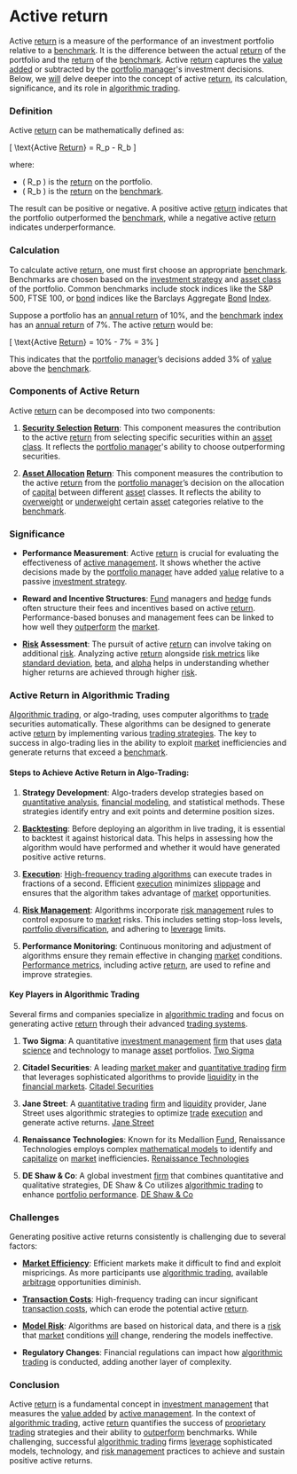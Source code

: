 # Active return

Active [return](../r/return.md) is a measure of the performance of an investment portfolio relative to a [benchmark](../b/benchmark.md). It is the difference between the actual [return](../r/return.md) of the portfolio and the [return](../r/return.md) of the [benchmark](../b/benchmark.md). Active [return](../r/return.md) captures the [value added](../v/value_added.md) or subtracted by the [portfolio manager](../p/portfolio_manager.md)'s investment decisions. Below, we [will](../w/will.md) delve deeper into the concept of active [return](../r/return.md), its calculation, significance, and its role in [algorithmic trading](../a/algorithmic_trading.md).

### Definition

Active [return](../r/return.md) can be mathematically defined as:

\[ \text{Active [Return](../r/return.md)} = R_p - R_b \]

where:
- \( R_p \) is the [return](../r/return.md) on the portfolio.
- \( R_b \) is the [return](../r/return.md) on the [benchmark](../b/benchmark.md).

The result can be positive or negative. A positive active [return](../r/return.md) indicates that the portfolio outperformed the [benchmark](../b/benchmark.md), while a negative active [return](../r/return.md) indicates underperformance.

### Calculation

To calculate active [return](../r/return.md), one must first choose an appropriate [benchmark](../b/benchmark.md). Benchmarks are chosen based on the [investment strategy](../i/investment_strategy.md) and [asset class](../a/asset_class.md) of the portfolio. Common benchmarks include stock indices like the S&P 500, FTSE 100, or [bond](../b/bond.md) indices like the Barclays Aggregate [Bond](../b/bond.md) [Index](../i/index_instrument.md).

Suppose a portfolio has an [annual return](../a/annual_return.md) of 10%, and the [benchmark](../b/benchmark.md) [index](../i/index_instrument.md) has an [annual return](../a/annual_return.md) of 7%. The active [return](../r/return.md) would be:

\[ \text{Active [Return](../r/return.md)} = 10\% - 7\% = 3\% \]

This indicates that the [portfolio manager](../p/portfolio_manager.md)’s decisions added 3% of [value](../v/value.md) above the [benchmark](../b/benchmark.md).

### Components of Active Return

Active [return](../r/return.md) can be decomposed into two components:

1. **[Security Selection](../s/security_selection.md) [Return](../r/return.md)**: This component measures the contribution to the active [return](../r/return.md) from selecting specific securities within an [asset class](../a/asset_class.md). It reflects the [portfolio manager](../p/portfolio_manager.md)'s ability to choose outperforming securities.

2. **[Asset Allocation](../a/asset_allocation.md) [Return](../r/return.md)**: This component measures the contribution to the active [return](../r/return.md) from the [portfolio manager](../p/portfolio_manager.md)’s decision on the allocation of [capital](../c/capital.md) between different [asset](../a/asset.md) classes. It reflects the ability to [overweight](../o/overweight.md) or [underweight](../u/underweight.md) certain [asset](../a/asset.md) categories relative to the [benchmark](../b/benchmark.md).

### Significance

- **Performance Measurement**: Active [return](../r/return.md) is crucial for evaluating the effectiveness of [active management](../a/active_management.md). It shows whether the active decisions made by the [portfolio manager](../p/portfolio_manager.md) have added [value](../v/value.md) relative to a passive [investment strategy](../i/investment_strategy.md).
  
- **Reward and Incentive Structures**: [Fund](../f/fund.md) managers and [hedge](../h/hedge.md) funds often structure their fees and incentives based on active [return](../r/return.md). Performance-based bonuses and management fees can be linked to how well they [outperform](../o/outperform.md) the [market](../m/market.md).

- **[Risk](../r/risk.md) Assessment**: The pursuit of active [return](../r/return.md) can involve taking on additional [risk](../r/risk.md). Analyzing active [return](../r/return.md) alongside [risk metrics](../r/risk_metrics.md) like [standard deviation](../s/standard_deviation.md), [beta](../b/beta.md), and [alpha](../a/alpha.md) helps in understanding whether higher returns are achieved through higher [risk](../r/risk.md).

### Active Return in Algorithmic Trading

[Algorithmic trading](../a/algorithmic_trading.md), or algo-trading, uses computer algorithms to [trade](../t/trade.md) securities automatically. These algorithms can be designed to generate active [return](../r/return.md) by implementing various [trading strategies](../t/trading_strategies.md). The key to success in algo-trading lies in the ability to exploit [market](../m/market.md) inefficiencies and generate returns that exceed a [benchmark](../b/benchmark.md).

#### Steps to Achieve Active Return in Algo-Trading:

1. **Strategy Development**: Algo-traders develop strategies based on [quantitative analysis](../q/quantitative_analysis.md), [financial modeling](../f/financial_modeling.md), and statistical methods. These strategies identify entry and exit points and determine position sizes.

2. **[Backtesting](../b/backtesting.md)**: Before deploying an algorithm in live trading, it is essential to backtest it against historical data. This helps in assessing how the algorithm would have performed and whether it would have generated positive active returns.

3. **[Execution](../e/execution.md)**: [High-frequency trading algorithms](../h/high-frequency_trading_algorithms.md) can execute trades in fractions of a second. Efficient [execution](../e/execution.md) minimizes [slippage](../s/slippage.md) and ensures that the algorithm takes advantage of [market](../m/market.md) opportunities.

4. **[Risk Management](../r/risk_management.md)**: Algorithms incorporate [risk management](../r/risk_management.md) rules to control exposure to [market](../m/market.md) risks. This includes setting stop-loss levels, [portfolio diversification](../p/portfolio_diversification.md), and adhering to [leverage](../l/leverage.md) limits.

5. **Performance Monitoring**: Continuous monitoring and adjustment of algorithms ensure they remain effective in changing [market](../m/market.md) conditions. [Performance metrics](../p/performance_metrics.md), including active [return](../r/return.md), are used to refine and improve strategies.

#### Key Players in Algorithmic Trading

Several firms and companies specialize in [algorithmic trading](../a/algorithmic_trading.md) and focus on generating active [return](../r/return.md) through their advanced [trading systems](../t/trading_systems.md).

1. **Two Sigma**: A quantitative [investment management](../i/investment_management.md) [firm](../f/firm.md) that uses [data science](../d/data_science_in_trading.md) and technology to manage [asset](../a/asset.md) portfolios. [Two Sigma](https://www.twosigma.com)

2. **Citadel Securities**: A leading [market maker](../m/market_maker.md) and [quantitative trading](../q/quantitative_trading.md) [firm](../f/firm.md) that leverages sophisticated algorithms to provide [liquidity](../l/liquidity.md) in the [financial markets](../f/financial_market.md). [Citadel Securities](https://www.citadelsecurities.com)

3. **Jane Street**: A [quantitative trading](../q/quantitative_trading.md) [firm](../f/firm.md) and [liquidity](../l/liquidity.md) provider, Jane Street uses algorithmic strategies to optimize [trade](../t/trade.md) [execution](../e/execution.md) and generate active returns. [Jane Street](https://www.janestreet.com)

4. **Renaissance Technologies**: Known for its Medallion [Fund](../f/fund.md), Renaissance Technologies employs complex [mathematical models](../m/mathematical_models_in_trading.md) to identify and [capitalize](../c/capitalize.md) on [market](../m/market.md) inefficiencies. [Renaissance Technologies](https://www.rentec.com)

5. **DE Shaw & Co**: A global investment [firm](../f/firm.md) that combines quantitative and qualitative strategies, DE Shaw & Co utilizes [algorithmic trading](../a/algorithmic_trading.md) to enhance [portfolio performance](../p/portfolio_performance.md). [DE Shaw & Co](https://www.deshaw.com)

### Challenges

Generating positive active returns consistently is challenging due to several factors:

- **[Market Efficiency](../m/market_efficiency.md)**: Efficient markets make it difficult to find and exploit mispricings. As more participants use [algorithmic trading](../a/algorithmic_trading.md), available [arbitrage](../a/arbitrage.md) opportunities diminish.

- **[Transaction Costs](../t/transaction_costs.md)**: High-frequency trading can incur significant [transaction costs](../t/transaction_costs.md), which can erode the potential active [return](../r/return.md).

- **[Model Risk](../m/model_risk.md)**: Algorithms are based on historical data, and there is a [risk](../r/risk.md) that [market](../m/market.md) conditions [will](../w/will.md) change, rendering the models ineffective.

- **Regulatory Changes**: Financial regulations can impact how [algorithmic trading](../a/algorithmic_trading.md) is conducted, adding another layer of complexity.

### Conclusion

Active [return](../r/return.md) is a fundamental concept in [investment management](../i/investment_management.md) that measures the [value added](../v/value_added.md) by [active management](../a/active_management.md). In the context of [algorithmic trading](../a/algorithmic_trading.md), active [return](../r/return.md) quantifies the success of [proprietary trading](../p/proprietary_trading.md) strategies and their ability to [outperform](../o/outperform.md) benchmarks. While challenging, successful [algorithmic trading](../a/algorithmic_trading.md) firms [leverage](../l/leverage.md) sophisticated models, technology, and [risk management](../r/risk_management.md) practices to achieve and sustain positive active returns.